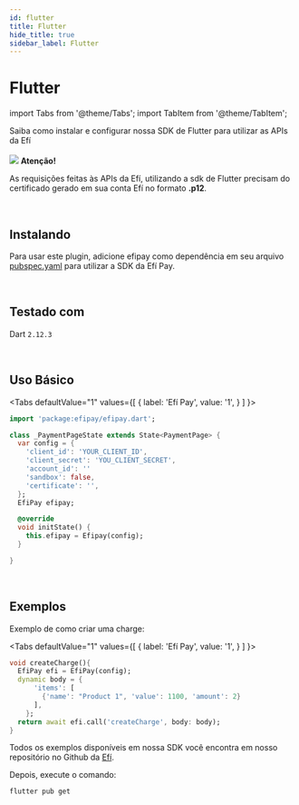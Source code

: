```yaml
---
id: flutter
title: Flutter
hide_title: true
sidebar_label: Flutter
---
```

<h1 className="titulo">Flutter</h1>

<div className="conteudo">

import Tabs from '@theme/Tabs';
import TabItem from '@theme/TabItem';


<!-- Embedding React components with MDX -->
<!-- fontWeight: 'bold', -->

<div className="subtitulo">
Saiba como instalar e configurar nossa SDK de Flutter para utilizar as APIs da Efí
</div>

<br/>

<div className="admonition admonition_caution">
<div>
    <img src="/img/exclamation-triangle-orange.svg"/> <b>Atenção!</b>
</div>
<p>As requisições feitas às APIs da Efí, utilizando a sdk de Flutter precisam do certificado gerado em sua conta Efí no formato <strong>.p12</strong>.</p>
</div>
<br/>

## Instalando

Para usar este plugin, adicione efipay como dependência em seu arquivo <a href="https://pub.dev/packages/efipay" target="_blank" rel="packages flutter">pubspec.yaml</a> para utilizar a SDK da Efí Pay.

<br/>

## Testado com

Dart <code>2.12.3</code>

<br/>

## Uso Básico

<Tabs
  defaultValue="1"
  values={[
    { label: 'Efí Pay', value: '1', }
  ]
}>

<TabItem value="1">

```dart
import 'package:efipay/efipay.dart';

class _PaymentPageState extends State<PaymentPage> {
  var config = {
    'client_id': 'YOUR_CLIENT_ID',
    'client_secret': 'YOU_CLIENT_SECRET',
    'account_id': ''
    'sandbox': false,
    'certificate': '',
  };
  EfiPay efipay;

  @override
  void initState() {
    this.efipay = Efipay(config);
  }

}
```

</TabItem>


</Tabs>


<br/>

## Exemplos


Exemplo de como criar uma charge:

<Tabs
  defaultValue="1"
  values={[
    { label: 'Efí Pay', value: '1', }
  ]
}>

<TabItem value="1">

```dart
void createCharge(){
  EfiPay efi = EfiPay(config);
  dynamic body = {
      'items': [
        {'name': "Product 1", 'value': 1100, 'amount': 2}
      ],
    };
  return await efi.call('createCharge', body: body);
}
```

</TabItem>

</Tabs>


Todos os exemplos disponíveis em nossa SDK você encontra em nosso repositório no Github da <a href="https://github.com/efipay/sdk-dart-apis-efi/tree/main/example" target="_blank" rel="Exemplos Dart">Efí</a>.

Depois, execute o comando:

```
flutter pub get
```

<br/>



</div>